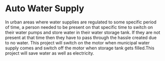 # Auto Water Supply

In urban areas where water supplies are regulated to some specific period of time, a person needed to be present on that specific time to switch on their water pumps and store water in their water storage tank. If they are not present at that time then they have to pass through the hassle created due to no water. This project will switch on the motor when municipal water supply comes and switch off the motor when storage tank gets filled.This project will save water as well as electricity. 

